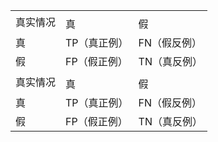 <table>
   <tr>
      <td rowspan="2">真实情况</td>
      <td></td>
      <td></td>
   </tr>
   <tr>
      <td>真</td>
      <td>假</td>
   </tr>
	<tr>
      <td>真</td>
      <td>TP（真正例）</td>
      <td>FN（假反例）</td>
   </tr>
   <tr>
      <td>假</td>
      <td>FP（假正例）</td>
      <td>TN（真反例）</td>
   </tr>
      <tr>
      <td rowspan="2">真实情况</td>
      <td></td>
      <td></td>
   </tr>
   <tr>
      <td>真</td>
      <td>假</td>
   </tr>
	<tr>
      <td rowspan="1">真</td>
      <td>TP（真正例）</td>
      <td>FN（假反例）</td>
   </tr>
   <tr>
      <td>假</td>
      <td>FP（假正例）</td>
      <td>TN（真反例）</td>
   </tr>
</table>




